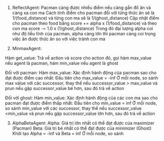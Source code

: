 1. ReflectAgent:
Pacman càng được nhiều điểm nếu càng gần đồ ăn và càng xa con ma
Cách tính điểm cho pacman đối với từng thức ăn sẽ là 1/(food_distance) và từng con ma sẽ là 1/(ghost_distance)
Cặp nhật điểm cho pacman theo food bằng score += alpha x (1/food_distance) 
                      và theo con ma    score -= 1.0 x (1/ghost_distance)
Trong đó đại lượng alpha coi như độ liều lĩnh của pacman, alpha càng lớn thì pacman càng coi trọng việc ăn được thức ăn so với việc tránh con ma

2. MinmaxAgent:

Hàm get_value: Trả về action và score cho action đó, gọi hàm max_value nếu agent là pacman, hàm min_value nếu agent là ghost

Đối với pacman:
Hàm max_value: Xác định hành động của pacman sao cho đạt được điểm cao nhất:
  Đầu tiên cho max_value = -inf
  Ở mỗi node, so sánh max value với các successor, thay thế nếu successor_value > max_value và prun nếu gặp successor_value bé hơn, sau đó trả về action

Đối với ghost:
Hàm min_value: Xác định hành động của các con ma sao cho pacman đạt được điểm thấp nhất:
  Đầu tiên cho min_value = inf
  Ở mỗi node, so sánh min_value với các successor, thay thế nếu successor_value <min_value và prun nếu gặp successor_value lớn hơn, sau đó trả về action 


3. AlphaBetaAgent:
Alpha: Giá trị lớn nhất có thể đạt được của maximizer (Pacman)
Beta: Giá trị bé nhất có thể đạt được của minimizer (Ghost)
Khởi tạo Alpha = -ìnf và Beta = inf
Ở mỗi node, so sánh  
